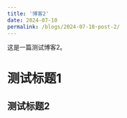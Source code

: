 ```yaml
---
title: '博客2'
date: 2024-07-10
permalink: /blogs/2024-07-10-post-2/
---
```


这是一篇测试博客2。

# 测试标题1

## 测试标题2
